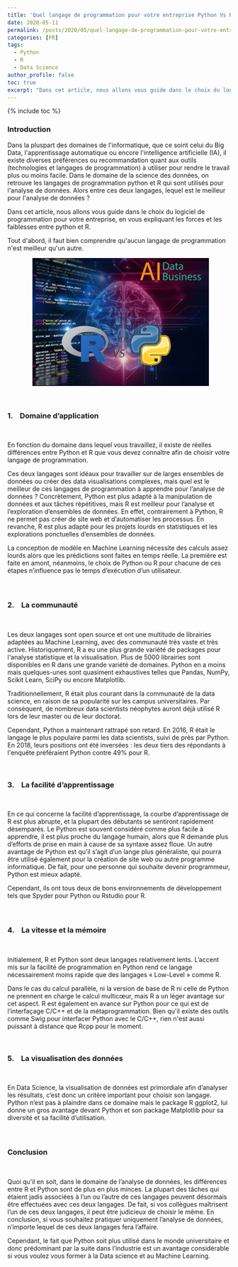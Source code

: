 ```yaml
---
title: 'Quel langage de programmation pour votre entreprise Python Vs R ?'
date: 2020-05-11
permalink: /posts/2020/05/quel-langage-de-programmation-pour-votre-entreprise-python-vs-r--
categories: [FR]
tags:
  - Python
  - R
  - Data Science
author_profile: false
toc: true
excerpt: "Dans cet article, nous allons vous guide dans le choix du logiciel de programmation pour votre entreprise, en vous expliquant les forces et les faiblesses entre python et R."
---
```


{% include toc %}

<h3><strong>Introduction</strong></h3>



<p>Dans la pluspart des domaines de l&#39;informatique, que ce soint celui du Big Data, l&#39;apprentissage automatique ou encore l&#39;intelligence artificielle (IA), il existe diverses pr&eacute;f&eacute;rences ou recommandation quant aux outils (technologies et langages de programmation) &agrave; utiliser pour rendre le travail plus ou moins facile. Dans le domaine de la science des donn&eacute;es, on retrouve les langages de programmation python et R qui sont utilis&eacute;s pour l&#39;analyse de donn&eacute;es. Alors entre ces deux langages, lequel est le meilleur pour l&#39;analyse de donn&eacute;es ?</p>



<p>Dans cet article, nous allons vous guide dans le choix du logiciel de programmation pour votre entreprise, en vous expliquant les forces et les faiblesses entre python et R.</p>



<p>Tout d&#39;abord, il faut bien comprendre qu&#39;aucun langage de programmation n&#39;est meilleur qu&#39;un autre.</p>



<p style="text-align:center">&nbsp;&nbsp;<img alt="" src="/images/media/uploads/2020/05/11/capture.JPG" style="height:288px; width:400px" /></p>



<p>&nbsp;</p>



<h3><strong>1.&nbsp;&nbsp; &nbsp;Domaine d&rsquo;application</strong></h3>



<p><br />

En fonction du domaine dans lequel vous travaillez, il existe de r&eacute;elles diff&eacute;rences entre Python et R que vous devez conna&icirc;tre afin de choisir votre langage de programmation.&nbsp;<br />

Ces deux langages sont id&eacute;aux pour travailler sur de larges ensembles de donn&eacute;es ou cr&eacute;er des data visualisations complexes, mais quel est le meilleur de ces langages de programmation &agrave; apprendre pour l&rsquo;analyse de donn&eacute;es ? Concr&egrave;tement, Python est plus adapt&eacute; &agrave; la manipulation de donn&eacute;es et aux t&acirc;ches r&eacute;p&eacute;titives, mais R est meilleur pour l&rsquo;analyse et l&rsquo;exploration d&rsquo;ensembles de donn&eacute;es. En effet, contrairement &agrave; Python, R ne permet pas cr&eacute;er de site web et d&rsquo;automatiser les processus. En revanche, R est plus adapt&eacute; pour les projets lourds en statistiques et les explorations ponctuelles d&rsquo;ensembles de donn&eacute;es.<br />

La conception de mod&egrave;le en Machine Learning n&eacute;cessite des calculs assez lourds alors que les pr&eacute;dictions sont faites en temps r&eacute;elle. La premi&egrave;re est faite en amont, n&eacute;anmoins, le choix de Python ou R pour chacune de ces &eacute;tapes n&rsquo;influence pas le temps d&rsquo;ex&eacute;cution d&rsquo;un utilisateur. &nbsp;</p>



<h3><br />

<strong>2.&nbsp;&nbsp; &nbsp;La communaut&eacute;</strong></h3>



<p><br />

Les deux langages sont open source et ont une multitude de librairies adapt&eacute;es au Machine Learning, avec des communaut&eacute; tr&egrave;s vaste et tr&egrave;s active. Historiquement, R a eu une plus grande vari&eacute;t&eacute; de packages pour l&#39;analyse statistique et la visualisation. Plus de 5000 librairies sont disponibles en R dans une grande vari&eacute;t&eacute; de domaines. Python en a moins mais quelques-unes sont quasiment exhaustives telles que Pandas, NumPy, Scikit Learn, SciPy ou encore Matplotlib.&nbsp;</p>



<p>Traditionnellement, R &eacute;tait plus courant dans la communaut&eacute; de la data science, en raison de sa popularit&eacute; sur les campus universitaires. Par cons&eacute;quent, de nombreux data scientists n&eacute;ophytes auront d&eacute;j&agrave; utilis&eacute; R lors de leur master ou de leur doctorat.&nbsp;</p>



<p>Cependant, Python a maintenant rattrap&eacute; son retard. En 2016, R &eacute;tait le langage le plus populaire parmi les data scientists, suivi de pr&egrave;s par Python. En 2018, leurs positions ont &eacute;t&eacute; invers&eacute;es : les deux tiers des r&eacute;pondants &agrave; l&#39;enqu&ecirc;te pr&eacute;f&eacute;raient Python contre 49% pour R.</p>



<p>&nbsp;</p>



<h3><strong>3.&nbsp;&nbsp; &nbsp;La facilit&eacute; d&rsquo;apprentissage</strong></h3>



<p>&nbsp;</p>



<p>En ce qui concerne la facilit&eacute; d&rsquo;apprentissage, la courbe d&rsquo;apprentissage de R est plus abrupte, et la plupart des d&eacute;butants se sentiront rapidement d&eacute;sempar&eacute;s. Le Python est souvent consid&eacute;r&eacute; comme plus facile &agrave; apprendre, il est plus proche du langage humain, alors que R demande plus d&rsquo;efforts de prise en main &agrave; cause de sa syntaxe assez floue. Un autre avantage de Python est qu&rsquo;il s&rsquo;agit d&rsquo;un lange plus g&eacute;n&eacute;raliste, qui pourra &ecirc;tre utilis&eacute; &eacute;galement pour la cr&eacute;ation de site web ou autre programme informatique. De fait, pour une personne qui souhaite devenir programmeur, Python est mieux adapt&eacute;.<br />

Cependant, ils ont tous deux de bons environnements de d&eacute;veloppement tels que Spyder pour Python ou Rstudio pour R.&nbsp;</p>



<h3><br />

<strong>4.&nbsp;&nbsp; &nbsp;La vitesse et la m&eacute;moire</strong>&nbsp;</h3>



<p><br />

Initialement, R et Python sont deux langages relativement lents. L&rsquo;accent mis sur la facilit&eacute; de programmation en Python rend ce langage n&eacute;cessairement moins rapide que des langages &laquo; Low-Level &raquo; comme R.&nbsp;<br />

Dans le cas du calcul parall&egrave;le, ni la version de base de R ni celle de Python ne prennent en charge le calcul multic&oelig;ur, mais R a un l&eacute;ger avantage sur cet aspect. R est &eacute;galement en avance sur Python pour ce qui est de l&rsquo;interfa&ccedil;age C/C++ et de la m&eacute;taprogrammation. Bien qu&#39;il existe des outils comme Swig pour interfacer Python avec le C/C++, rien n&#39;est aussi puissant &agrave; distance que Rcpp pour le moment.</p>



<p>&nbsp;</p>



<h3><strong>5.&nbsp;&nbsp; &nbsp;La visualisation des donn&eacute;es</strong></h3>



<p><br />

En Data Science, la visualisation de donn&eacute;es est primordiale afin d&rsquo;analyser les r&eacute;sultats, c&rsquo;est donc un crit&egrave;re important pour choisir son langage. Python n&rsquo;est pas &agrave; plaindre dans ce domaine mais le package R ggplot2, lui donne un gros avantage devant Python et son package Matplotlib pour sa diversit&eacute; et sa facilit&eacute; d&rsquo;utilisation.&nbsp;</p>



<h3><br />

<strong>Conclusion</strong></h3>



<p><br />

Quoi qu&rsquo;il en soit, dans le domaine de l&rsquo;analyse de donn&eacute;es, les diff&eacute;rences entre R et Python sont de plus en plus minces. La plupart des t&acirc;ches qui &eacute;taient jadis associ&eacute;es &agrave; l&rsquo;un ou l&rsquo;autre de ces langages peuvent d&eacute;sormais &ecirc;tre effectu&eacute;es avec ces deux langages. De fait, si vos coll&egrave;gues ma&icirc;trisent l&rsquo;un de ces deux langages, il peut &ecirc;tre judicieux de choisir le m&ecirc;me. En conclusion, si vous souhaitez pratiquer uniquement l&rsquo;analyse de donn&eacute;es, n&rsquo;importe lequel de ces deux langages fera l&rsquo;affaire.<br />

Cependant, le fait que Python soit plus utilis&eacute; dans le monde universitaire et donc pr&eacute;dominant par la suite dans l&rsquo;industrie est un avantage consid&eacute;rable si vous voulez vous former &agrave; la Data science et au Machine Learning.</p>
